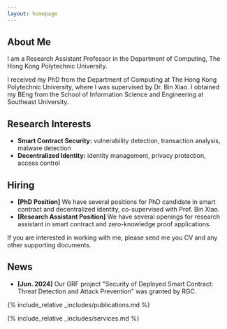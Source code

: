 ```yaml
---
layout: homepage
---
```


## About Me

I am a Research Assistant Professor in the Department of Computing, The Hong Kong Polytechnic University.

I received my PhD from the Department of Computing at The Hong Kong Polytechnic University, where I was supervised by Dr. Bin Xiao. I obtained my BEng from the School of Information Science and Engineering at Southeast University.

## Research Interests

- **Smart Contract Security:** vulnerability detection, transaction analysis, malware detection
- **Decentralized Identity:** identity management, privacy protection, access control

## Hiring

- **[PhD Position]** We have several positions for PhD candidate in smart contract and decentralized identity, co-supervised with Prof. Bin Xiao.
- **[Research Assistant Position]** We have several openings for research assistant in smart contract and zero-knowledge proof applications.

If you are interested in working with me, please send me you CV and any other supporting documents.

## News

- **[Jun. 2024]** Our GRF project "Security of Deployed Smart Contract: Threat Detection and Attack Prevention" was granted by RGC.


{% include_relative _includes/publications.md %}

{% include_relative _includes/services.md %}
